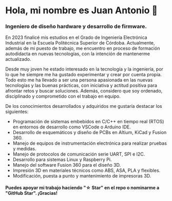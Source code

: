 # Hola, mi nombre es Juan Antonio 👋
### Ingeniero de diseño hardware y desarrollo de firmware.

En 2023 finalicé mis estudios en el Grado de Ingeniería Electrónica Industrial en la Escuela Politécnica Superior de Córdoba. Actualmente, además de mi puesto de trabajo, me encuentro en proceso de formación autodidacta en nuevas tecnologías, con la intención de mantenerme actualizado.

Desde muy joven he estado interesado en la tecnología y la ingeniería, por lo que he siempre me ha gustado experimentar y crear por cuenta propia. Todo esto me ha llevado a ser una persona apasionada en las nuevas tecnologías y las buenas prácticas, con iniciativa y actitud positiva para afrontar retos y buscar soluciones. Además, considero que soy ordenado, disciplinado y comprometido con el trabajo en equipo.

De los conocimientos desarrollados y adquiridos me gustaría destacar los siguientes:
- Programación de sistemas embebidos en C/C++ en tiempo real (RTOS) en entornos de desarrollo como VSCode o Arduino IDE.
- Desarrollo de esquemáticos y diseño de PCBs en Altium, KiCad y Fusion 360.
- Manejo de equipos de instrumentación electrónica para realizar pruebas y medidas.
- Manejo de protocolos de comunicación serie UART, SPI e I2C.
- Desarrollo para sistemas Linux y Raspberry Pi.
- Manejo del software Fusion 360 para el diseño 3D.
- Impresión 3D en materiales técnicos como ABS, ASA, PLA y flexibles. 
- Modificación, puesta a punto y mantenimiento de impresoras 3D.


#### Puedes apoyar mi trabajo haciendo "☆ Star" en el repo o nominarme a "GitHub Star". ¡Gracias!
